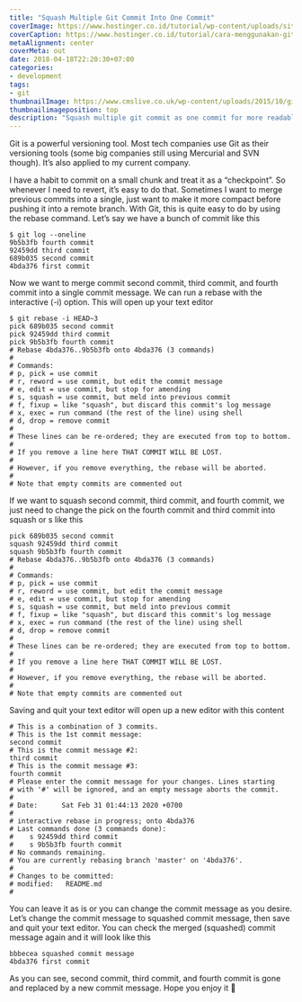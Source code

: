 ```yaml
---
title: "Squash Multiple Git Commit Into One Commit"
coverImage: https://www.hostinger.co.id/tutorial/wp-content/uploads/sites/11/2017/05/git-1.png
coverCaption: https://www.hostinger.co.id/tutorial/cara-menggunakan-github-perintah-dasar-github
metaAlignment: center
coverMeta: out
date: 2018-04-18T22:20:30+07:00
categories:
- development
tags:
- git
thumbnailImage: https://www.cmslive.co.uk/wp-content/uploads/2015/10/git-version-control.jpg
thumbnailimageposition: top
description: "Squash multiple git commit as one commit for more readable commit"
---
```


Git is a powerful versioning tool. Most tech companies use Git as their versioning tools (some big companies still using Mercurial and SVN though). It’s also applied to my current company.
<!--more-->

I have a habit to commit on a small chunk and treat it as a “checkpoint”. So whenever I need to revert, it’s easy to do that. Sometimes I want to merge previous commits into a single, just want to make it more compact before pushing it into a remote branch. With Git, this is quite easy to do by using the rebase command.
Let’s say we have a bunch of commit like this

```shell
$ git log --oneline
9b5b3fb fourth commit
92459dd third commit
689b035 second commit
4bda376 first commit
```

Now we want to merge commit second commit, third commit, and fourth commit into a single commit message. We can run a rebase with the interactive (-i) option. This will open up your text editor

```shell
$ git rebase -i HEAD~3
pick 689b035 second commit
pick 92459dd third commit
pick 9b5b3fb fourth commit
# Rebase 4bda376..9b5b3fb onto 4bda376 (3 commands)
#
# Commands:
# p, pick = use commit
# r, reword = use commit, but edit the commit message
# e, edit = use commit, but stop for amending
# s, squash = use commit, but meld into previous commit
# f, fixup = like "squash", but discard this commit's log message
# x, exec = run command (the rest of the line) using shell
# d, drop = remove commit
#
# These lines can be re-ordered; they are executed from top to bottom.
#
# If you remove a line here THAT COMMIT WILL BE LOST.
#
# However, if you remove everything, the rebase will be aborted.
#
# Note that empty commits are commented out
```

If we want to squash second commit, third commit, and fourth commit, we just need to change the pick on the fourth commit and third commit into squash or s like this

```shell
pick 689b035 second commit
squash 92459dd third commit
squash 9b5b3fb fourth commit
# Rebase 4bda376..9b5b3fb onto 4bda376 (3 commands)
#
# Commands:
# p, pick = use commit
# r, reword = use commit, but edit the commit message
# e, edit = use commit, but stop for amending
# s, squash = use commit, but meld into previous commit
# f, fixup = like "squash", but discard this commit's log message
# x, exec = run command (the rest of the line) using shell
# d, drop = remove commit
#
# These lines can be re-ordered; they are executed from top to bottom.
#
# If you remove a line here THAT COMMIT WILL BE LOST.
#
# However, if you remove everything, the rebase will be aborted.
#
# Note that empty commits are commented out
```

Saving and quit your text editor will open up a new editor with this content

```shell
# This is a combination of 3 commits.
# This is the 1st commit message:
second commit
# This is the commit message #2:
third commit
# This is the commit message #3:
fourth commit
# Please enter the commit message for your changes. Lines starting
# with '#' will be ignored, and an empty message aborts the commit.
#
# Date:      Sat Feb 31 01:44:13 2020 +0700
#
# interactive rebase in progress; onto 4bda376
# Last commands done (3 commands done):
#    s 92459dd third commit
#    s 9b5b3fb fourth commit
# No commands remaining.
# You are currently rebasing branch 'master' on '4bda376'.
#
# Changes to be committed:
# modified:   README.md
#
```

You can leave it as is or you can change the commit message as you desire. Let’s change the commit message to squashed commit message, then save and quit your text editor. You can check the merged (squashed) commit message again and it will look like this

```shell
bbbecea squashed commit message
4bda376 first commit
```

As you can see, second commit, third commit, and fourth commit is gone and replaced by a new commit message.
Hope you enjoy it 🎉